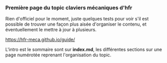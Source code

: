 ### Première page du topic claviers mécaniques d'hfr

Rien d'officiel pour le moment, juste quelques tests pour voir s'il est possible de trouver une façon plus aisée d'organiser le contenu, et éventuellement le mettre à jour à plusieurs.

https://hfr-meca.github.io/guide/


L'intro est le sommaire sont sur **index.md**, les différentes sections sur une page numérotée reprenant l'organisation du topic.
